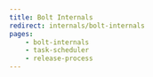 ```yaml
---
title: Bolt Internals
redirect: internals/bolt-internals
pages:
    - bolt-internals
    - task-scheduler
    - release-process
---
```

